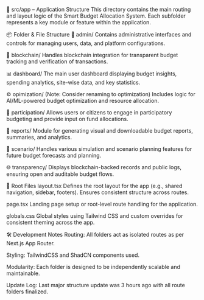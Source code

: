 📁 src/app – Application Structure
This directory contains the main routing and layout logic of the Smart Budget Allocation System. Each subfolder represents a key module or feature within the application.

📦 Folder & File Structure
🔐 admin/
Contains administrative interfaces and controls for managing users, data, and platform configurations.

🔗 blockchain/
Handles blockchain integration for transparent budget tracking and verification of transactions.

📊 dashboard/
The main user dashboard displaying budget insights, spending analytics, site-wise data, and key statistics.

⚙️ opimization/
(Note: Consider renaming to optimization)
Includes logic for AI/ML-powered budget optimization and resource allocation.

🧾 participation/
Allows users or citizens to engage in participatory budgeting and provide input on fund allocations.

📑 reports/
Module for generating visual and downloadable budget reports, summaries, and analytics.

🧠 scenario/
Handles various simulation and scenario planning features for future budget forecasts and planning.

🌐 transparency/
Displays blockchain-backed records and public logs, ensuring open and auditable budget flows.

🧩 Root Files
layout.tsx
Defines the root layout for the app (e.g., shared navigation, sidebar, footers). Ensures consistent structure across routes.

page.tsx
Landing page setup or root-level route handling for the application.

globals.css
Global styles using Tailwind CSS and custom overrides for consistent theming across the app.

🛠️ Development Notes
Routing: All folders act as isolated routes as per Next.js App Router.

Styling: TailwindCSS and ShadCN components used.

Modularity: Each folder is designed to be independently scalable and maintainable.

Update Log: Last major structure update was 3 hours ago with all route folders finalized.


